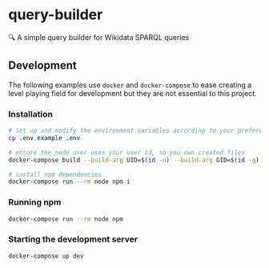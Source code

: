 # query-builder
🔍️ A simple query builder for Wikidata SPARQL queries

## Development

The following examples use `docker` and `docker-compose` to ease creating a level playing field for development but they are not essential to this project.

### Installation

```sh
# Set up and modify the environment variables according to your preferences
cp .env.example .env

# ensure the node user uses your user id, so you own created files
docker-compose build --build-arg UID=$(id -u) --build-arg GID=$(id -g) node

# install npm dependencies
docker-compose run --rm node npm i
```

### Running npm

```sh
docker-compose run --rm node npm
```

### Starting the development server

```sh
docker-compose up dev
```

